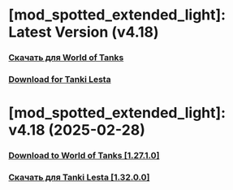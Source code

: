 # [mod_spotted_extended_light]: Latest Version (v4.18)
### [**Скачать для World of Tanks**](https://github.com/spoter/spoter-mods/releases/download/latest/mod_spotted_extended_light.zip)
### [**Download for Tanki Lesta**](https://github.com/spoter/spoter-mods/releases/download/latest/mod_spotted_extended_light_RU.zip)
#
# [mod_spotted_extended_light]: v4.18 (2025-02-28)
### [**Download to World of Tanks [1.27.1.0]**](https://github.com/spoter/spoter-mods/releases/download/v7/mod_spotted_extended_light.zip)
### [**Скачать для Tanki Lesta [1.32.0.0]**](https://github.com/spoter/spoter-mods/releases/download/v7/mod_spotted_extended_light_RU.zip)
#

